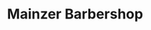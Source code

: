 ---
title: "Mainzer Barbershop"
url: /mainz/mainzer-barbershop-kaiser-wilhelm-ring/
shop: Friseur
---